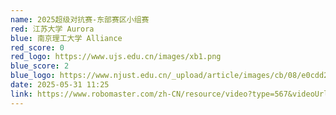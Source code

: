 ```yaml
---
name: 2025超级对抗赛-东部赛区小组赛
red: 江苏大学 Aurora
blue: 南京理工大学 Alliance
red_score: 0
red_logo: https://www.ujs.edu.cn/images/xb1.png
blue_score: 2
blue_logo: https://www.njust.edu.cn/_upload/article/images/cb/08/e0cdd2eb458397ee0eba0ff5979f/d59e8a35-7a8c-4403-a6fa-4c63ee05a293.jpg
date: 2025-05-31 11:25
link: https://www.robomaster.com/zh-CN/resource/video?type=567&videoUrl=https%3A%2F%2Fvod.robomaster.com%2F80b7a87e3dd571f098975017f0e90102%2F30cb522e3a0641d3ae3b61bbeac3605a-dc941990d9ec029b8d3858b7f7481a84-ld.mp4&zoneType=567
---
```

